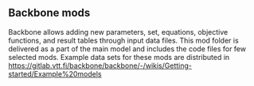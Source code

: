 ## Backbone mods

Backbone allows adding new parameters, set, equations, objective functions, and result tables through input data files. This mod folder is delivered as a part of the main model and includes the code files for few selected mods. Example data sets for these mods are distributed in https://gitlab.vtt.fi/backbone/backbone/-/wikis/Getting-started/Example%20models